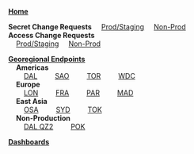 [**Home**](https://github.ibm.com/gensec/OperatorVault-Public/wiki/)   

**Secret Change Requests**
     &nbsp;&nbsp;&nbsp;&nbsp;[Prod/Staging](../wiki/How-To:-Submit-a-Production-or-Staging-Vault-Secret-Change-Request)
     &nbsp;&nbsp;&nbsp;&nbsp;[Non-Prod](../wiki/How-To:-Submit-Dev-or-Integration-Secret-Change-Request)  
**Access Change Requests**  
     &nbsp;&nbsp;&nbsp;&nbsp;[Prod/Staging](../wiki/How-To:-Submit-a-Production-Vault-Access-Request)
     &nbsp;&nbsp;&nbsp;&nbsp;[Non-Prod](../wiki/How-To:-Submit-Dev-or-Integration-Access-Request)

[**Georegional Endpoints**](https://github.ibm.com/gensec/OperatorVault-Public/wiki/Operator-Vault-Endpoints)  
  &nbsp;&nbsp;&nbsp;&nbsp;**Americas**    
    &nbsp;&nbsp;&nbsp;&nbsp;&nbsp;&nbsp;&nbsp;&nbsp;[DAL](https://github.ibm.com/gensec/OperatorVault-Public/wiki/DAL-Operator-Vault-Endpoints)
    &nbsp;&nbsp;&nbsp;&nbsp;&nbsp;&nbsp;&nbsp;&nbsp;[SAO](https://github.ibm.com/gensec/OperatorVault-Public/wiki/SAO-Operator-Vault-Endpoints)
    &nbsp;&nbsp;&nbsp;&nbsp;&nbsp;&nbsp;&nbsp;&nbsp;[TOR](https://github.ibm.com/gensec/OperatorVault-Public/wiki/TOR-Operator-Vault-Endpoints)
    &nbsp;&nbsp;&nbsp;&nbsp;&nbsp;&nbsp;&nbsp;&nbsp;[WDC](https://github.ibm.com/gensec/OperatorVault-Public/wiki/WDC-Operator-Vault-Endpoints)  
  &nbsp;&nbsp;&nbsp;&nbsp;**Europe**    
    &nbsp;&nbsp;&nbsp;&nbsp;&nbsp;&nbsp;&nbsp;&nbsp;[LON](https://github.ibm.com/gensec/OperatorVault-Public/wiki/LON-Operator-Vault-Endpoints)
    &nbsp;&nbsp;&nbsp;&nbsp;&nbsp;&nbsp;&nbsp;&nbsp;[FRA](https://github.ibm.com/gensec/OperatorVault-Public/wiki/FRA-Operator-Vault-Endpoints)
    &nbsp;&nbsp;&nbsp;&nbsp;&nbsp;&nbsp;&nbsp;&nbsp;[PAR](https://github.ibm.com/gensec/OperatorVault-Public/wiki/PAR-Operator-Vault-Endpoints)
    &nbsp;&nbsp;&nbsp;&nbsp;&nbsp;&nbsp;&nbsp;&nbsp;[MAD](https://github.ibm.com/gensec/OperatorVault-Public/wiki/MAD-Operator-Vault-Endpoints)  
  &nbsp;&nbsp;&nbsp;&nbsp;**East Asia**    
    &nbsp;&nbsp;&nbsp;&nbsp;&nbsp;&nbsp;&nbsp;&nbsp;[OSA](https://github.ibm.com/gensec/OperatorVault-Public/wiki/OSA-Operator-Vault-Endpoints)
    &nbsp;&nbsp;&nbsp;&nbsp;&nbsp;&nbsp;&nbsp;&nbsp;[SYD](https://github.ibm.com/gensec/OperatorVault-Public/wiki/SYD-Operator-Vault-Endpoints)
    &nbsp;&nbsp;&nbsp;&nbsp;&nbsp;&nbsp;&nbsp;&nbsp;[TOK](https://github.ibm.com/gensec/OperatorVault-Public/wiki/TOK-Operator-Vault-Endpoints)  
  &nbsp;&nbsp;&nbsp;&nbsp;**Non-Production**    
    &nbsp;&nbsp;&nbsp;&nbsp;&nbsp;&nbsp;&nbsp;&nbsp;[DAL QZ2](https://github.ibm.com/gensec/OperatorVault-Public/wiki/QZ2-Operator-Vault-Endpoints)
    &nbsp;&nbsp;&nbsp;&nbsp;&nbsp;&nbsp;&nbsp;&nbsp;[POK](https://github.ibm.com/gensec/OperatorVault-Public/wiki/POK-Operator-Vault-Endpoint)  

[**Dashboards**](https://github.ibm.com/gensec/OperatorVault-Public/wiki/Operator-Vault-Dashboards)
